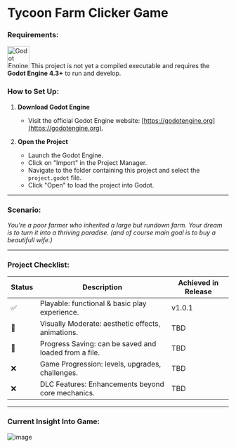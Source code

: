 # Tycoon Farm Clicker Game

### Requirements:
  
 
 <a href="https://godotengine.org" target="_blank"><img src="https://godotengine.org/assets/press/logo_large_color_dark.png" alt="Godot Engine Icon" height="50"></a>
This project is not yet a compiled executable and requires the **Godot Engine 4.3+** to run and develop.


### How to Set Up:  

1. **Download Godot Engine**  
   - Visit the official Godot Engine website: [https://godotengine.org](https://godotengine.org).    

2. **Open the Project**  
   - Launch the Godot Engine.  
   - Click on "Import" in the Project Manager.  
   - Navigate to the folder containing this project and select the `project.godot` file.  
   - Click "Open" to load the project into Godot.
---

### Scenario:

_You’re a poor farmer who inherited a large but rundown farm. 
Your dream is to turn it into a thriving paradise.
(and of course main goal is to buy a beautifull wife.)_

---

### Project Checklist:

| Status     | Description                                            | Achieved in Release   |
|------------|--------------------------------------------------------|-----------------------|
| ✅         | Playable: functional & basic play experience.         | v1.0.1                |
| 🔶         | Visually Moderate: aesthetic effects, animations.     | TBD                   |
| 🔶         | Progress Saving: can be saved and loaded from a file. | TBD                   |
| ❌         | Game Progression: levels, upgrades, challenges.       | TBD                   |
| ❌         | DLC Features: Enhancements beyond core mechanics.     | TBD                   |

---
### Current Insight Into Game:

![image](https://github.com/user-attachments/assets/dfa01490-bd7f-4fb6-a400-c65cdf77d79a)
